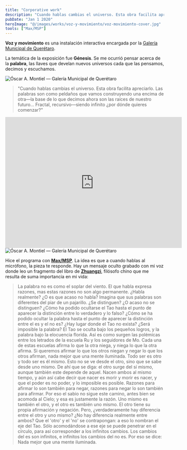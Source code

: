 ```yaml
---
title: "Corporative work"
description: "Cuando hablas cambias el universo. Esta obra facilita apreciarlo. Las palabras son como peldaños que vamos construyendo una encima de otra—la base de lo que decimos ahora son las raíces de nuestro futuro… Fractal, recursivo—siendo infinito ¿por dónde quieres comenzar"
pubDate: "Jan 1 2020"
heroImage: "@/images/works/voz-y-movimiento/voz-movimiento-cover.jpg"
tools: ["Max/MSP"]
---
```


**Voz y movimiento** es una instalación interactiva encargada por la [Galería Municipal de Querétaro](https://www.instagram.com/galeria.municipal/).

La temática de la exposición fue **Génesis**. Se me ocurrió pensar acerca de la **palabra**, las llaves que develan nuevos universos cada que las pensamos, decimos y escuchamos.

<img class="blog-image" src="/images/works/voz-y-movimiento/óscar-a-montiel-exposición-genesis.jpg" alt="Óscar A. Montiel — Galería Municipal de Querétaro">

> "Cuando hablas cambias el universo. Esta obra facilita apreciarlo. Las palabras son como peldaños que vamos construyendo una encima de otra—la base de lo que decimos ahora son las raíces de nuestro futuro… Fractal, recursivo—siendo infinito ¿por dónde quieres comenzar?"

<iframe width="560" height="415" src="https://www.youtube.com/embed/s46Tofa6EAI?si=8pLAAd9V9hdoxorZ" title="YouTube video player" frameborder="0" allow="accelerometer; autoplay; clipboard-write; encrypted-media; gyroscope; picture-in-picture; web-share" allowfullscreen></iframe>

<img class="blog-image" src="/images/works/voz-y-movimiento/oscar-a-montiel-animanoir-creative-software-developer.jpg" alt="Óscar A. Montiel — Galería Municipal de Querétaro">

Hice el programa con [**Max/MSP**](https://cycling74.com/products/max). La idea es que a cuando hablas al micrófono, la pieza te responde. Hay un mensaje oculto grabado con mi voz donde leo un fragmento del libro de [**Zhuangzi**](https://www.youtube.com/watch?v=kPLQV25TbRk), filósofo chino que me resulta de suma importancia en mi vida:

> La palabra no es como el soplar del viento. El que habla expresa razones, mas estas razones no son algo permanente. ¿Habla realmente? ¿O es que acaso no habla? Imagina que sus palabras son diferentes del piar de un pajarillo. ¿Se distinguen? ¿O acaso no se distinguen?
> ¿Cómo ha podido ocultarse el Tao hasta el punto de aparecer la distinción entre lo verdadero y lo falso? ¿Cómo se ha podido ocultar la palabra hasta el punto de aparecer la distinción entre el es y el no es? ¿Hay lugar donde el Tao no exista? ¿Será imposible la palabra? El Tao se oculta bajo los pequeños logros, y la palabra bajo la elocuencia florida. Así es como surgen las polémicas entre los letrados de la escuela Ru y los seguidores de Mo. Cada una de estas escuelas afirma lo que la otra niega, y niega lo que la otra afirma. Si queremos afirmar lo que los otros niegan y negar lo que los otros afirman, nada mejor que una mente iluminada.
> Todo ser es otro y todo ser es él mismo. Esto no se ve desde el otro, sino que se sabe desde uno mismo. De ahí que se diga: el otro surge del sí mismo, aunque también este depende de aquel. Nacen ambos al mismo tiempo, y aún así cabe decir que nacer es morir y morir es nacer, y que el poder es no poder, y lo imposible es posible. Razones para afirmar lo son también para negar, razones para negar lo son también para afirmar. Por eso el sabio no sigue este camino, antes bien se acomoda al Cielo; y esa es justamente la razón.
> Uno mismo es también el otro, y el otro es también uno mismo. El otro tiene su propia afirmación y negación. Pero, ¿verdaderamente hay diferencia entre el otro y uno mismo? ¿No hay diferencia realmente entre ambos? Que el 'otro' y el 'no' se contrapongan: a eso lo nombran el eje del Tao. Sólo acomodándose a ese eje se puede penetrar en el círculo, para así corresponder a los infinitos cambios. Los cambios del es son infinitos, e infinitos los cambios del no es. Por eso se dice: Nada mejor que una mente iluminada.
